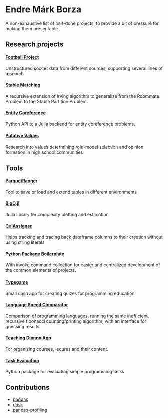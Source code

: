 # Endre Márk Borza

A non-exhaustive list of half-done projects, to provide a bit of pressure for making them presentable.

## Research projects

#### [Football Project](/football-data-research/)
Unstructured soccer data from different sources, supporting several lines of research

#### [Stable Matching](https://github.com/endremborza/stable-partitions-problem)
A recursive extension of Irving algorithm to generalize from the Roommate Problem to the Stable Partition Problem.

#### [Entity Coreference](https://github.com/endremborza/encoref)
Python API to a [Julia](https://github.com/endremborza/Encoref.jl) backend for entity coreference problems.

#### [Putative Values](https://inftars.infonia.hu/article.php?doi=inftars.XVI.2016.2.6)
Research into values determining role-model selection and opinion formation in high school communities

## Tools

#### [ParquetRanger](https://github.com/endremborza/parquetranger)
Tool to save or load and extend tables in different environments

#### [BigO.jl](https://github.com/endremborza/BigO.jl)
Julia library for complexity plotting and estimation

#### [ColAssigner](https://github.com/endremborza/colassigner)
Helps tracking and tracing back dataframe columns to their creation without using string literals

#### [Python Package Boilerplate](https://github.com/endremborza/branthebuilder)
With invoke command collection for easier and centralized development of the common elements of projects.

#### [Typegame](https://github.com/endremborza/typegame)
Small dash app for creating quizes for programming education

#### [Language Speed Comparator](https://github.com/endremborza/fibonacci_language_comparison)
Comparison of programming languages, running the same inefficient, recursive fibonacci counting/printing algorithm, with an interface for guessing results

#### [Teaching Django App](https://github.com/endremborza/teach)
For organizing courses, lecures and their content.

#### [Task Evaluation](https://jkg-evaluators.readthedocs.io/en/latest/index.html)
Python package for evaluating simple programming tasks


## Contributions
- [pandas](https://github.com/pandas-dev/pandas/commits?author=endremborza)
- [dask](https://github.com/dask/dask/commits?author=endremborza)
- [pandas-profiling](https://github.com/pandas-profiling/pandas-profiling/commits?author=endremborza)
